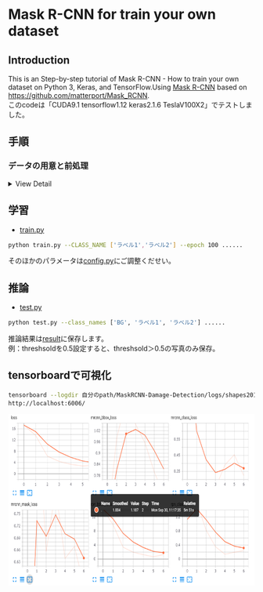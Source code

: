 # Mask R-CNN for train your own dataset
## Introduction
This is an Step-by-step tutorial of Mask R-CNN - How to train your own dataset on Python 3, Keras, and TensorFlow.Using [Mask R-CNN](https://arxiv.org/abs/1703.06870) based on https://github.com/matterport/Mask_RCNN.  
このcodeは「CUDA9.1 tensorflow1.12 keras2.1.6 TeslaV100X2」でテストしました。   

## 手順
### データの用意と前処理
<details>
    <summary>View Detail</summary>

* 使用ツール：[Labelme](https://github.com/wkentaro/labelme)  
 ```bash
 アノテーションルール：class名_番号  
 例：cat_1,cat_2,dog_1
 ```
* train_dataの準備  
 [train_data](train_data)のようにフォルダとデータをご用意ください。  
  <img width="420" height="157" src=figure/1.PNG/>  
  1.pic(学習写真)      
  <div align=center><img width="600" height="380" src=figure/pic.PNG/></div>
  2.json(labelmeで作ったjsonファイル)  　　  
  <div align=center><img width="600" height="310" src=figure/json.PNG/></div>  

  3.labelme_json(labelmeのlabelme_json_to_datasetというscriptで作れます)  
    [labelme_json_to_datasetの使い方](https://github.com/wkentaro/labelme/issues/420)   　　
  <div align=center><img width="600" height="310" src=figure/labelme_json.PNG/></div>   
    folder中身  
  <div align=center><img width="600" height="150" src=figure/detail.PNG/></div> 

  4.cv2_mask(folder中のlabel.pngをcv2_maskにcopyしてください)  
  <div align=center><img width="600" height="310" src=figure/cv2_mask.PNG/></div>  


 </details>


## 学習
* [train.py](samples/shapes/train.py)  
 ```bash
 python train.py --CLASS_NAME ['ラベル1','ラベル2'] --epoch 100 ......
 ```  
 そのほかのパラメータは[config.py](/mrcnn/config.py)にご調整くだせい。
## 推論
* [test.py](samples/shapes/test.py)
 ```bash
 python test.py --class_names ['BG', 'ラベル1', 'ラベル2'] ......
 ```  
 推論結果は[result](/test_data/)に保存します。  
 例：threshsoldを0.5設定すると、threshsold＞0.5の写真のみ保存。
## tensorboardで可視化  
 ```bash
tensorboard --logdir 自分のpath/MaskRCNN-Damage-Detection/logs/shapes20190930T1107 --host 0.0.0.0
http://localhost:6006/
 ```
 <div align=center><img width="800" height="350" src=figure/loss.PNG/></div>

